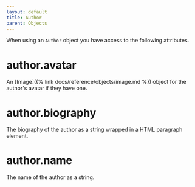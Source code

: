 ```yaml
---
layout: default
title: Author
parent: Objects
---
```


When using an `Author` object you have access to the following attributes.

# author.avatar

An [Image]({% link docs/reference/objects/image.md %}) object for the author's avatar if they have one.

# author.biography

The biography of the author as a string wrapped in a HTML paragraph element.

# author.name

The name of the author as a string.
